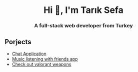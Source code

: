 <h1 align="center">Hi 👋, I'm Tarık Sefa</h1>
<h3 align="center">A full-stack web developer from Turkey</h3>

## Porjects
  - [Chat Application](https://gosmac.netlify.app)
  - [Music listening with friends app](https://gosmac.netlify.app)
  - [Check out valorant weapons](https://valorant-weapons.netlify.app)
